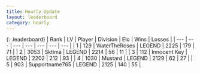 ```yaml
---
title: Hourly Update
layout: leaderboard
category: hourly
---
```


{: .leaderboard}
| Rank | LV | Player | Division | Elo | Wins | Losses |
| --- | --- | --- | --- | --- | --- | --- |
| <span data-change="0">1</span> | 129 | <span title="ID: 773086">WaterTheRoses</span> | LEGEND | <span data-change="0">2225</span> | <span data-change="0">179</span> | <span data-change="0">71</span> |
| <span data-change="0">2</span> | 3053 | <span title="ID: 353063">Sktima</span> | LEGEND | <span data-change="0">2214</span> | <span data-change="0">56</span> | <span data-change="0">11</span> |
| <span data-change="0">3</span> | 112 | <span title="ID: 773025">Innocent Key</span> | LEGEND | <span data-change="0">2202</span> | <span data-change="0">212</span> | <span data-change="0">93</span> |
| <span data-change="1">4</span> | 1030 | <span title="ID: 611082">Mustard</span> | LEGEND | <span data-change="0">2129</span> | <span data-change="0">62</span> | <span data-change="0">27</span> |
| <span data-change="-1">5</span> | 903 | <span title="ID: 188640">Supportname765</span> | LEGEND | <span data-change="-17">2125</span> | <span data-change="2">140</span> | <span data-change="2">55</span> |